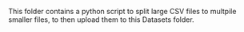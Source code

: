 This folder contains a python script to split large CSV files to multpile smaller files, to then upload them to this Datasets folder.
